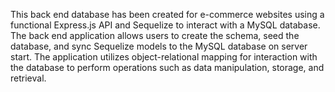 This back end database has been created for e-commerce websites using a functional Express.js API and Sequelize to interact with a MySQL database. The back end application allows users to create the schema, seed the database, and sync Sequelize models to the MySQL database on server start. The application utilizes object-relational mapping for interaction with the database to perform operations such as data manipulation, storage, and retrieval.



